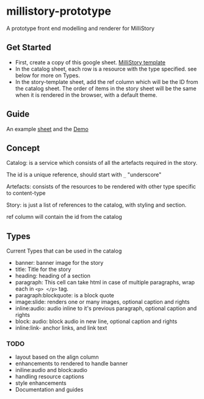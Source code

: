 # millistory-prototype
A prototype front end modelling and renderer for MilliStory

## Get Started
- First, create a copy of this google sheet. 
[MilliStory template](https://docs.google.com/spreadsheets/d/1RSzj7j8pdhA-bLhSP-8ofFfN-fs4PD2Bxp7-Q3HKHdM/edit#gid=2080781762)
- In the catalog sheet, each row is a resource with the type specified. see below for more on Types.
- In the story-template sheet, add the ref column which will be the ID from the catalog sheet.
The order of items in the story sheet will be the same when it is rendered in the browser, with a default theme.

## Guide
An example [sheet](https://docs.google.com/spreadsheets/d/1CqezhpQsicBRXPuEcJzjliER4LoxrmkI8wdcQPLT9Ts/edit#gid=0)
and the [Demo](https://salus-sage.github.io/millistory-prototype/)


## Concept
Catalog: is a service which consists of all the artefacts required in
the story.

The id is a unique reference, should start with ```_``` "underscore"

Artefacts: consists of the resources to be rendered with other 
type specific to content-type

Story: is just a list of references to the catalog, 
with styling and section. 

ref column will contain the id from the catalog


## Types
Current Types that can be used in the catalog

- banner: banner image for the story
- title: Title for the story
- heading: heading of a section
- paragraph: This cell can take html in case of multiple paragraphs,
wrap each in ```<p> </p>``` tag.
- paragraph:blockquote: is a block quote
- image:slide: renders one or many images, optional caption and rights
- inline:audio: audio inline to it's previous paragraph, optional caption and rights
- block: audio: block audio in new line, optional caption and rights
- inline:link- anchor links, and link text


### TODO
- layout based on the align column
- enhancements to rendered to handle banner
- iniline:audio and block:audio
- handling resource captions
- style enhancements
- Documentation and guides

